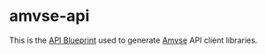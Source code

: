 amvse-api
======================

This is the [API Blueprint](https://apiblueprint.org/) used to generate [Amvse](https://www.amvse.com/) API client libraries.

